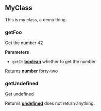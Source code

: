 <!-- Generated by documentation.js. Update this documentation by updating the source code. -->

## MyClass

This is my class, a demo thing.

### getFoo

Get the number 42

**Parameters**

-   `getIt` **[boolean](https://developer.mozilla.org/en-US/docs/Web/JavaScript/Reference/Global_Objects/Boolean)** whether to get the number

Returns **[number](https://developer.mozilla.org/en-US/docs/Web/JavaScript/Reference/Global_Objects/Number)** forty-two

### getUndefined

Get undefined

Returns **[undefined](https://developer.mozilla.org/en-US/docs/Web/JavaScript/Reference/Global_Objects/undefined)** does not return anything.
